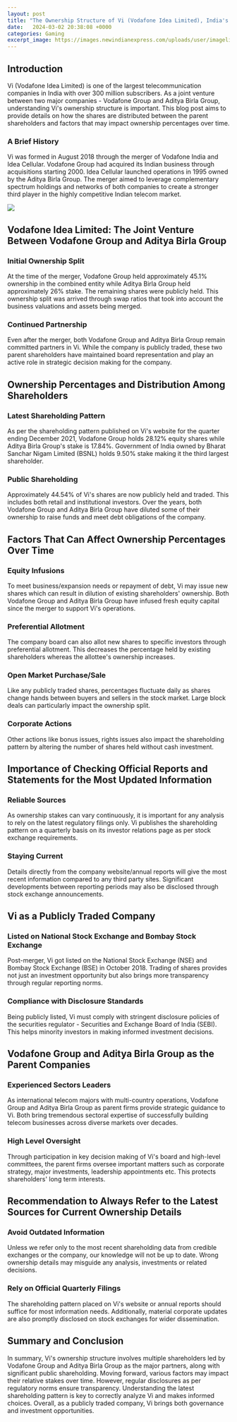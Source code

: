 ```yaml
---
layout: post
title: "The Ownership Structure of Vi (Vodafone Idea Limited), India's Leading Telecom Operator"
date:   2024-03-02 20:38:08 +0000
categories: Gaming
excerpt_image: https://images.newindianexpress.com/uploads/user/imagelibrary/2020/9/7/w900X450/1080x360.jpg
---
```


## Introduction 
Vi (Vodafone Idea Limited) is one of the largest telecommunication companies in India with over 300 million subscribers. As a joint venture between two major companies - Vodafone Group and Aditya Birla Group, understanding Vi's ownership structure is important. This blog post aims to provide details on how the shares are distributed between the parent shareholders and factors that may impact ownership percentages over time.
### A Brief History 
Vi was formed in August 2018 through the merger of Vodafone India and Idea Cellular. Vodafone Group had acquired its Indian business through acquisitions starting 2000. Idea Cellular launched operations in 1995 owned by the Aditya Birla Group. The merger aimed to leverage complementary spectrum holdings and networks of both companies to create a stronger third player in the highly competitive Indian telecom market.

![](https://images.newindianexpress.com/uploads/user/imagelibrary/2020/9/7/w900X450/1080x360.jpg)
## Vodafone Idea Limited: The Joint Venture Between Vodafone Group and Aditya Birla Group
### Initial Ownership Split 
At the time of the merger, Vodafone Group held approximately 45.1% ownership in the combined entity while Aditya Birla Group held approximately 26% stake. The remaining shares were publicly held. This ownership split was arrived through swap ratios that took into account the business valuations and assets being merged. 
### Continued Partnership
Even after the merger, both Vodafone Group and Aditya Birla Group remain committed partners in Vi. While the company is publicly traded, these two parent shareholders have maintained board representation and play an active role in strategic decision making for the company.
## Ownership Percentages and Distribution Among Shareholders
### Latest Shareholding Pattern 
As per the shareholding pattern published on Vi's website for the quarter ending December 2021, Vodafone Group holds 28.12% equity shares while Aditya Birla Group's stake is 17.84%. Government of India owned by Bharat Sanchar Nigam Limited (BSNL) holds 9.50% stake making it the third largest shareholder.
### Public Shareholding 
Approximately 44.54% of Vi's shares are now publicly held and traded. This includes both retail and institutional investors. Over the years, both Vodafone Group and Aditya Birla Group have diluted some of their ownership to raise funds and meet debt obligations of the company.
## Factors That Can Affect Ownership Percentages Over Time
### Equity Infusions 
To meet business/expansion needs or repayment of debt, Vi may issue new shares which can result in dilution of existing shareholders' ownership. Both Vodafone Group and Aditya Birla Group have infused fresh equity capital since the merger to support Vi's operations.
### Preferential Allotment
The company board can also allot new shares to specific investors through preferential allotment. This decreases the percentage held by existing shareholders whereas the allottee's ownership increases. 
### Open Market Purchase/Sale
Like any publicly traded shares, percentages fluctuate daily as shares change hands between buyers and sellers in the stock market. Large block deals can particularly impact the ownership split.
### Corporate Actions
Other actions like bonus issues, rights issues also impact the shareholding pattern by altering the number of shares held without cash investment.
## Importance of Checking Official Reports and Statements for the Most Updated Information
### Reliable Sources
As ownership stakes can vary continuously, it is important for any analysis to rely on the latest regulatory filings only. Vi publishes the shareholding pattern on a quarterly basis on its investor relations page as per stock exchange requirements. 
### Staying Current
Details directly from the company website/annual reports will give the most recent information compared to any third party sites. Significant developments between reporting periods may also be disclosed through stock exchange announcements.
## Vi as a Publicly Traded Company
### Listed on National Stock Exchange and Bombay Stock Exchange
Post-merger, Vi got listed on the National Stock Exchange (NSE) and Bombay Stock Exchange (BSE) in October 2018. Trading of shares provides not just an investment opportunity but also brings more transparency through regular reporting norms.
### Compliance with Disclosure Standards
Being publicly listed, Vi must comply with stringent disclosure policies of the securities regulator - Securities and Exchange Board of India (SEBI). This helps minority investors in making informed investment decisions.
## Vodafone Group and Aditya Birla Group as the Parent Companies 
### Experienced Sectors Leaders 
As international telecom majors with multi-country operations, Vodafone Group and Aditya Birla Group as parent firms provide strategic guidance to Vi. Both bring tremendous sectoral expertise of successfully building telecom businesses across diverse markets over decades.
### High Level Oversight 
Through participation in key decision making of Vi's board and high-level committees, the parent firms oversee important matters such as corporate strategy, major investments, leadership appointments etc. This protects shareholders' long term interests.
## Recommendation to Always Refer to the Latest Sources for Current Ownership Details
### Avoid Outdated Information  
Unless we refer only to the most recent shareholding data from credible exchanges or the company, our knowledge will not be up to date. Wrong ownership details may misguide any analysis, investments or related decisions.
### Rely on Official Quarterly Filings
The shareholding pattern placed on Vi's website or annual reports should suffice for most information needs. Additionally, material corporate updates are also promptly disclosed on stock exchanges for wider dissemination.
## Summary and Conclusion
In summary, Vi's ownership structure involves multiple shareholders led by Vodafone Group and Aditya Birla Group as the major partners, along with significant public shareholding. Moving forward, various factors may impact their relative stakes over time. However, regular disclosures as per regulatory norms ensure transparency. Understanding the latest shareholding pattern is key to correctly analyze Vi and makes informed choices. Overall, as a publicly traded company, Vi brings both governance and investment opportunities.
